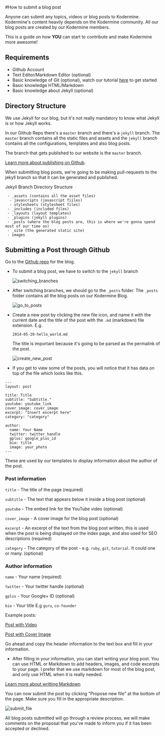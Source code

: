 #How to submit a blog post

Anyone can submit any topics, videos or blog posts to Kodermine. Kodermine's content heavily depends on the Kodermine community. All our blog posts are created by our Kodermine members.

This is a guide on how **YOU** can start to contribute and make Kodermine more awesome!

## Requirements

 - Github Account
 - Text Editor/Markdown Editor (optional)
 - Basic knowledge of Git (optional), watch our tutorial [here](http://kodermine.com/git/2014/05/18/git_basics/) to get started
 - Basic knowledge HTML/Markdown
 - Basic knowledge about Jekyll (optional)

## Directory Structure

We use Jekyll for our blog, but it's not really mandatory to know what Jekyll is or how Jekyll works.

In our Github Repo there's a `master` branch and there's a `jekyll` branch. The `master` branch contains all the static files and assets and the `jekyll` branch contains all the configurations, templates and also blog posts.

The branch that gets published to our website is the `master` branch.

[Learn more about publishing on Github](https://pages.github.com/).

When submitting blog posts, we're going to be making pull-requests to the jekyll branch so that it can be generated and published.

Jekyll Branch Directory Structure

```
 - _assets (contains all the asset files)
  - javascripts (javascript fiiles)
  - stylesheets (stylesheet files)
 - _includes (included files)
 - _layouts (layout templates)
 - _plugins (jekyll plugins)
 - _posts (where the blog posts are, this is where we're gonna spend most of our time on)
 - _site (the generated static site)
 - images
 ```

## Submitting a Post through Github

Go to the [Github repo](https://github.com/Kodermine/kodermine.github.io) for the blog.

- To submit a blog post, we have to switch to the `jekyll` branch

  ![switching_branches](https://cloud.githubusercontent.com/assets/2405577/3021980/307150f8-dfbe-11e3-830d-e7f23b493bf4.gif)

- After switching branches, we should go to the `_posts` folder. The `_posts` folder contains all the blog posts on our Kodermine Blog.

  ![go_to_posts](https://cloud.githubusercontent.com/assets/2405577/3022064/1f99257e-dfc0-11e3-86af-1ea8d167f57c.gif)

- Create a new post by clicking the new file icon, and name it with the current date and the title of the post with the `.md` (markdown) file extension. E.g.

  `2014-05-20-hello_world.md`

  The title is important because it's going to be parsed as the permalink of the post.

  ![create_new_post](https://cloud.githubusercontent.com/assets/2405577/3022108/32136ec0-dfc1-11e3-86b8-68ac7ef2c2f0.gif)

- If you get to view some of the posts, you will notice that it has data on top of the file which looks like this.

```
---
layout: post

title: Title
subtitle: "Subtitle."
youtube: youtube_link
cover_image: cover_image
excerpt: "Insert excerpt here"
category: "category"

author:
  name: Your Name
  twitter: twitter_handle
  gplus: google_plus_id
  bio: title
  image: your_photo
---
```
These are used by our templates to display information about the author of the post.

### Post information

`title` - The title of the page (required)

`subtitle` - The text that appears below it inside a blog post (optional)

`youtube` - The embed link for the YouTube video (optional)

`cover_image` - A cover image for the blog post (optional)

`excerpt` - An excerpt of the text from the blog post written, this is used when the post is being displayed on the index page, and also used for SEO descriptions (required)

`category` - The category of the post - e.g. `ruby`, `git`, `tutorial`. It could one or many. (optional)

### Author information

`name` - Your name (required)

`twitter` - Your twitter handle (optional)

`gplus` - Your Google+ ID (optional)

`bio` - Your title E.g `guru`, `co-founder`

Example posts:

[Post with Video](http://kodermine.com/git/2014/05/19/cool_stuff_with_git/)

[Post with Cover Image](http://kodermine.com/ruby/2014/04/27/intro_to_ruby/)

Go ahead and copy the header information to the text box and fill in your information.

- After filling in your information, you can start writing your blog post. You can use HTML or Markdown to add headers, images, and code excerpts to your page. I prefer that we use markdown for most of the blog post, and only use HTML when it is really needed.

[Learn more about writting Markdown](http://markdowntutorial.com/)

You can now submit the post by clicking "Propose new file" at the bottom of the page. Make sure you fill in the appropriate description.

![submit_file](https://cloud.githubusercontent.com/assets/4141598/3022313/4851063e-dfc6-11e3-8fa3-899226695767.gif)

All blog posts submitted will go through a review process, we will make comments on the proposal that you've made to inform you if it has been accepted or declined.